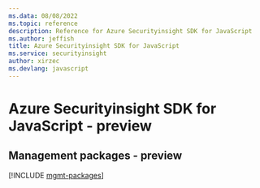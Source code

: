 ```yaml
---
ms.data: 08/08/2022
ms.topic: reference
description: Reference for Azure Securityinsight SDK for JavaScript
ms.author: jeffish
title: Azure Securityinsight SDK for JavaScript
ms.service: securityinsight
author: xirzec
ms.devlang: javascript
---
```

# Azure Securityinsight SDK for JavaScript - preview

## Management packages - preview
[!INCLUDE [mgmt-packages](securityinsight-mgmt-index.md)]